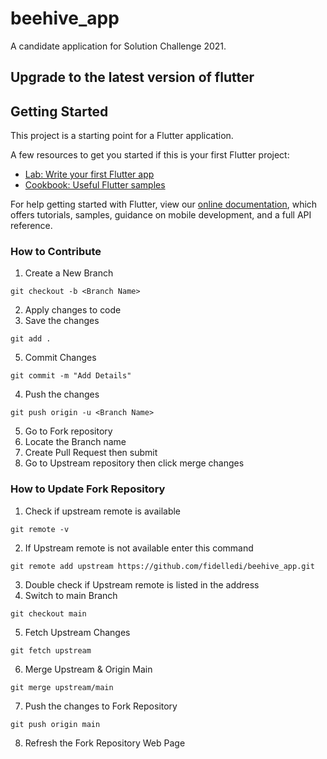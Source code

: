 # beehive_app

A candidate application for Solution Challenge 2021.

## Upgrade to the latest version of flutter

## Getting Started

This project is a starting point for a Flutter application.

A few resources to get you started if this is your first Flutter project:

- [Lab: Write your first Flutter app](https://flutter.dev/docs/get-started/codelab)
- [Cookbook: Useful Flutter samples](https://flutter.dev/docs/cookbook)

For help getting started with Flutter, view our
[online documentation](https://flutter.dev/docs), which offers tutorials,
samples, guidance on mobile development, and a full API reference.

### How to Contribute
1. Create a New Branch

```
git checkout -b <Branch Name>
```
2.  Apply changes to code 
3.  Save the changes
```
git add .
```
5. Commit Changes 
```
git commit -m "Add Details"
```
4. Push  the changes
```
git push origin -u <Branch Name>
```
5. Go to Fork repository
6. Locate the Branch name
7. Create Pull Request then submit
8. Go to Upstream repository then click merge changes

### How to Update Fork Repository
1. Check if upstream remote is available
```
git remote -v
```
2. If Upstream remote is not available enter this command
```
git remote add upstream https://github.com/fidelledi/beehive_app.git
```
3. Double check if Upstream remote is listed in the address
4. Switch to main Branch
```
git checkout main
```
5. Fetch Upstream Changes
```
git fetch upstream
```
6. Merge Upstream & Origin Main
```
git merge upstream/main
```
7. Push the changes to Fork Repository
```
git push origin main
```
8. Refresh the Fork Repository Web Page 

